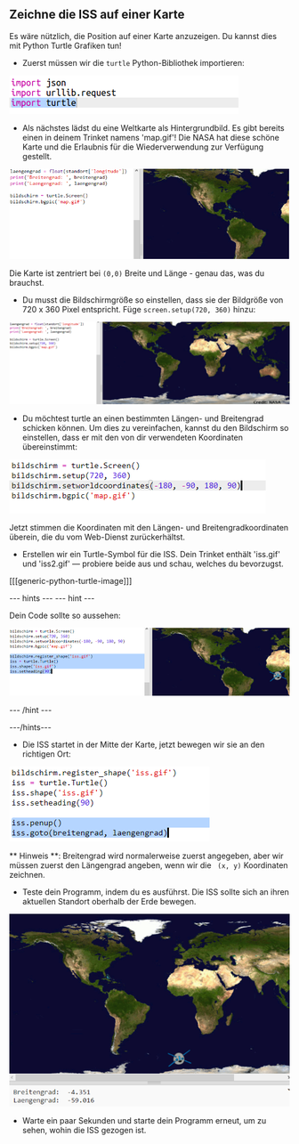 ## Zeichne die ISS auf einer Karte

Es wäre nützlich, die Position auf einer Karte anzuzeigen. Du kannst dies mit Python Turtle Grafiken tun!

+ Zuerst müssen wir die `turtle` Python-Bibliothek importieren:

![Screenshot](images/iss-turtle.png)

+ Als nächstes lädst du eine Weltkarte als Hintergrundbild. Es gibt bereits einen in deinem Trinket namens 'map.gif'! Die NASA hat diese schöne Karte und die Erlaubnis für die Wiederverwendung zur Verfügung gestellt. 

![screenshot](images/iss-map.png)

Die Karte ist zentriert bei ` (0,0) ` Breite und Länge - genau das, was du brauchst.

+ Du musst die Bildschirmgröße so einstellen, dass sie der Bildgröße von 720 x 360 Pixel entspricht. Füge ` screen.setup(720, 360) ` hinzu:

![Screenshot](images/iss-setup.png)

+ Du möchtest turtle an einen bestimmten Längen- und Breitengrad schicken können. Um dies zu vereinfachen, kannst du den Bildschirm so einstellen, dass er mit den von dir verwendeten Koordinaten übereinstimmt:

![Screenshot](images/iss-world.png)

Jetzt stimmen die Koordinaten mit den Längen- und Breitengradkoordinaten überein, die du vom Web-Dienst zurückerhältst.

+ Erstellen wir ein Turtle-Symbol für die ISS. Dein Trinket enthält 'iss.gif' und 'iss2.gif' — probiere beide aus und schau, welches du bevorzugst. 

[[[generic-python-turtle-image]]]

\--- hints \--- \--- hint \---

Dein Code sollte so aussehen:

![Screenshot](images/iss-image.png)

\--- /hint \---

\---/hints\---

+ Die ISS startet in der Mitte der Karte, jetzt bewegen wir sie an den richtigen Ort:

![screenshot](images/iss-plot.png)

** Hinweis **: Breitengrad wird normalerweise zuerst angegeben, aber wir müssen zuerst den Längengrad angeben, wenn wir die ` (x, y)` Koordinaten zeichnen.

+ Teste dein Programm, indem du es ausführst. Die ISS sollte sich an ihren aktuellen Standort oberhalb der Erde bewegen. 

![screenshot](images/iss-plotted.png)

+ Warte ein paar Sekunden und starte dein Programm erneut, um zu sehen, wohin die ISS gezogen ist.
